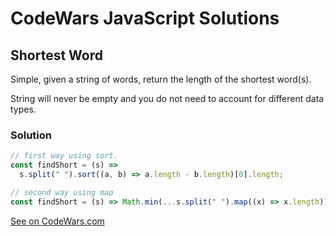 # CodeWars JavaScript Solutions

## Shortest Word

Simple, given a string of words, return the length of the shortest word(s).

String will never be empty and you do not need to account for different data types.

### Solution

```javascript
// first way using sort.
const findShort = (s) =>
  s.split(" ").sort((a, b) => a.length - b.length)[0].length;

// second way using map
const findShort = (s) => Math.min(...s.split(" ").map((x) => x.length));
```

[See on CodeWars.com](https://www.codewars.com/kata/57cebe1dc6fdc20c57000ac9/javascript)
